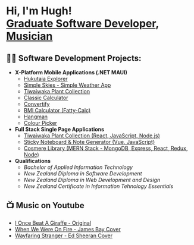 <h1>Hi, I'm Hugh! <br/><a href="www.linkedin.com/in/hugh-white-8b024b301">Graduate Software Developer</a>, <a href="https://www.youtube.com/@RenoNowhere">Musician</a></h1>

<h2>👨‍💻 Software Development Projects:</h2>

- <b>X-Platform Mobile Applications (.NET MAUI)</b>
  - [Hukutaia Explorer](https://github.com/Hugh-White/Hukutaia-Explorer-Mobile-App)
  - [Simple Skies - Simple Weather App](https://github.com/Hugh-White/SimpleSkies)
  - [Tiwaiwaka Plant Collection](https://github.com/Hugh-White/Tiwaiwaka-Plants/tree/main)
  - [Classic Calculator](https://github.com/Hugh-White/Classic-Calculator)
  - [Convertify](https://github.com/Hugh-White/Convertify)
  - [BMI Calculator (Fatty-Calc)](https://github.com/Hugh-White/Fatty-Calc)
  - [Hangman](https://github.com/Hugh-White/Hangman-Game)
  - [Colour Picker](https://github.com/Hugh-White/Colour-Picker)
- <b>Full Stack Single Page Applications</b>
  - [Tiwaiwaka Plant Collection (React, JavaScript, Node.js)](https://bca-species-list.web.app/)
  - [Sticky Noteboard & Note Generator (Vue, JavaScript)](https://vue-notes-app-e91ee.web.app/)
  - [Cosmere Library (MERN Stack - MongoDB, Express, React, Redux, Node)](https://cosmere-library.netlify.app/)
- <b>Qualifications</b>
  - *Bachelor of Applied Information Technology*
  - *New Zealand Diploma in Software Development*
  - *New Zealand Diploma in Web Development and Design*
  - *New Zealand Certificate in Information Tehnology Essentials*

<h2>📺 Music on Youtube</h2>

- [I Once Beat A Giraffe - Original](https://www.youtube.com/watch?v=W4j1_hoM1aA)
- [When We Were On Fire - James Bay Cover](https://www.youtube.com/watch?v=oEv0tdDckco)
- [Wayfaring Stranger - Ed Sheeran Cover](https://www.youtube.com/watch?v=G04OPg84N34)

<!--
<h2> 🤳 Connect with me:</h2>

[<img align="left" alt="HughWhite | YouTube" width="22px" src="https://cdn.jsdelivr.net/npm/simple-icons@v3/icons/youtube.svg" />][youtube]
[<img align="left" alt="HughWhite | LinkedIn" width="22px" src="https://cdn.jsdelivr.net/npm/simple-icons@v3/icons/linkedin.svg" />][linkedin]
[<img align="left" alt="HughWhite | Instagram" width="22px" src="https://cdn.jsdelivr.net/npm/simple-icons@v3/icons/instagram.svg" />][instagram]

[youtube]: https://www.youtube.com/@RenoNowhere
[instagram]: https://www.instagram.com/renonowhere/
[linkedin]: www.linkedin.com/in/hugh-white-8b024b301
--!>

